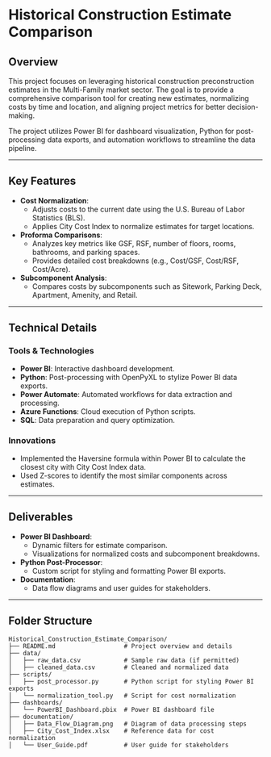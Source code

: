 # **Historical Construction Estimate Comparison**

## **Overview**
This project focuses on leveraging historical construction preconstruction estimates in the Multi-Family market sector. The goal is to provide a comprehensive comparison tool for creating new estimates, normalizing costs by time and location, and aligning project metrics for better decision-making.

The project utilizes Power BI for dashboard visualization, Python for post-processing data exports, and automation workflows to streamline the data pipeline.

---

## **Key Features**
- **Cost Normalization**:
  - Adjusts costs to the current date using the U.S. Bureau of Labor Statistics (BLS).
  - Applies City Cost Index to normalize estimates for target locations.
- **Proforma Comparisons**:
  - Analyzes key metrics like GSF, RSF, number of floors, rooms, bathrooms, and parking spaces.
  - Provides detailed cost breakdowns (e.g., Cost/GSF, Cost/RSF, Cost/Acre).
- **Subcomponent Analysis**:
  - Compares costs by subcomponents such as Sitework, Parking Deck, Apartment, Amenity, and Retail.

---

## **Technical Details**
### **Tools & Technologies**
- **Power BI**: Interactive dashboard development.
- **Python**: Post-processing with OpenPyXL to stylize Power BI data exports.
- **Power Automate**: Automated workflows for data extraction and processing.
- **Azure Functions**: Cloud execution of Python scripts.
- **SQL**: Data preparation and query optimization.

### **Innovations**
- Implemented the Haversine formula within Power BI to calculate the closest city with City Cost Index data.
- Used Z-scores to identify the most similar components across estimates.

---

## **Deliverables**
- **Power BI Dashboard**:
  - Dynamic filters for estimate comparison.
  - Visualizations for normalized costs and subcomponent breakdowns.
- **Python Post-Processor**:
  - Custom script for styling and formatting Power BI exports.
- **Documentation**:
  - Data flow diagrams and user guides for stakeholders.

---

## **Folder Structure**
```plaintext
Historical_Construction_Estimate_Comparison/
├── README.md                   # Project overview and details
├── data/
│   ├── raw_data.csv            # Sample raw data (if permitted)
│   ├── cleaned_data.csv        # Cleaned and normalized data
├── scripts/
│   ├── post_processor.py       # Python script for styling Power BI exports
│   └── normalization_tool.py   # Script for cost normalization
├── dashboards/
│   └── PowerBI_Dashboard.pbix  # Power BI dashboard file
├── documentation/
│   ├── Data_Flow_Diagram.png   # Diagram of data processing steps
│   ├── City_Cost_Index.xlsx    # Reference data for cost normalization
│   └── User_Guide.pdf          # User guide for stakeholders
